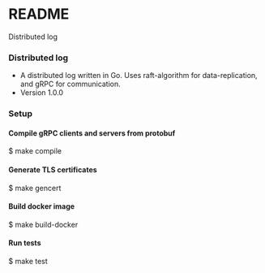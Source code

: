 # README #

Distributed log

### Distributed log ###

* A distributed log written in Go. Uses raft-algorithm for data-replication, and gRPC for communication.
* Version 1.0.0

### Setup ###

#### Compile gRPC clients and servers from protobuf
 $ make compile
#### Generate TLS certificates
 $ make gencert
#### Build docker image
 $ make build-docker
#### Run tests
 $ make test
